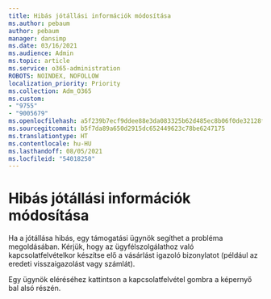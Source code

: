 ```yaml
---
title: Hibás jótállási információk módosítása
ms.author: pebaum
author: pebaum
manager: dansimp
ms.date: 03/16/2021
ms.audience: Admin
ms.topic: article
ms.service: o365-administration
ROBOTS: NOINDEX, NOFOLLOW
localization_priority: Priority
ms.collection: Adm_O365
ms.custom:
- "9755"
- "9005679"
ms.openlocfilehash: a5f239b7ecf9ddee88e3da083325b62d485ec8b06f0de32128fc6a750044af36
ms.sourcegitcommit: b5f7da89a650d2915dc652449623c78be6247175
ms.translationtype: HT
ms.contentlocale: hu-HU
ms.lasthandoff: 08/05/2021
ms.locfileid: "54018250"
---
```

# <a name="change-incorrect-warranty-information"></a>Hibás jótállási információk módosítása

Ha a jótállása hibás, egy támogatási ügynök segíthet a probléma megoldásában. Kérjük, hogy az ügyfélszolgálathoz való kapcsolatfelvételkor készítse elő a vásárlást igazoló bizonylatot (például az eredeti visszaigazolást vagy számlát).

Egy ügynök eléréséhez kattintson  a kapcsolatfelvétel gombra a képernyő bal alsó részén.